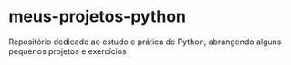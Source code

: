 # meus-projetos-python
Repositório dedicado ao estudo e prática de Python, abrangendo alguns pequenos projetos e exercícios
